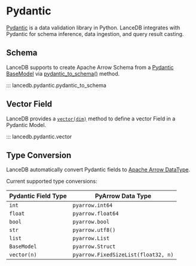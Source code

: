 # Pydantic

[Pydantic](https://docs.pydantic.dev/latest/) is a data validation library in Python.
LanceDB integrates with Pydantic for schema inference, data ingestion, and query result casting.


## Schema

LanceDB supports to create Apache Arrow Schema from a
[Pydantic BaseModel](https://docs.pydantic.dev/latest/api/main/#pydantic.main.BaseModel)
via [pydantic_to_schema()](python.md##lancedb.pydantic.pydantic_to_schema) method.

::: lancedb.pydantic.pydantic_to_schema

## Vector Field

LanceDB provides a [`vector(dim)`](python.md#lancedb.pydantic.vector) method to define a
vector Field in a Pydantic Model.

::: lancedb.pydantic.vector

## Type Conversion

LanceDB automatically convert Pydantic fields to
[Apache Arrow DataType](https://arrow.apache.org/docs/python/generated/pyarrow.DataType.html#pyarrow.DataType).

Current supported type conversions:

| Pydantic Field Type | PyArrow Data Type |
| ------------------- | ----------------- |
| `int`               | `pyarrow.int64`   |
| `float`              | `pyarrow.float64`  |
| `bool`              | `pyarrow.bool`    |
| `str`               | `pyarrow.utf8()`    |
| `list`              | `pyarrow.List`    |
| `BaseModel`         | `pyarrow.Struct`    |
| `vector(n)`         | `pyarrow.FixedSizeList(float32, n)` |
